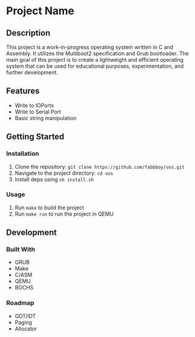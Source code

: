 # Project Name

## Description

This project is a work-in-progress operating system written in C and Assembly. It utilizes the Multiboot2 specification and Grub bootloader. The main goal of this project is to create a lightweight and efficient operating system that can be used for educational purposes, experimentation, and further development.

## Features

- Write to IOPorts
- Write to Serial Port
- Basic string manipulation

## Getting Started

### Installation

1. Clone the repository: `git clone https://github.com/fabbboy/vos.git`
2. Navigate to the project directory: `cd vos`
3. Install deps using `sh install.sh`

### Usage

1. Run `make` to build the project
2. Run `make run` to run the project in QEMU

## Development

### Built With

- GRUB
- Make
- C/ASM
- QEMU
- BOCHS


### Roadmap

- GDT/IDT
- Paging
- Allocator

